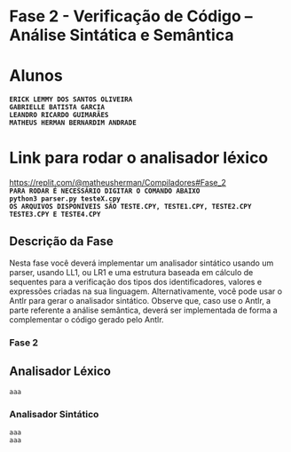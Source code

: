 # Fase 2 - Verificação de Código – Análise Sintática e Semântica

# Alunos
**`ERICK LEMMY DOS SANTOS OLIVEIRA`**<br>
**`GABRIELLE BATISTA GARCIA`**<br>
**`LEANDRO RICARDO GUIMARÃES`**<br>
**`MATHEUS HERMAN BERNARDIM ANDRADE`**<br>

# Link para rodar o analisador léxico
https://replit.com/@matheusherman/Compiladores#Fase_2 <br>
**`PARA RODAR É NECESSÁRIO DIGITAR O COMANDO ABAIXO`**<br>
**`python3 parser.py testeX.cpy`**<br>
**`OS ARQUIVOS DISPONÍVEIS SÃO TESTE.CPY, TESTE1.CPY, TESTE2.CPY TESTE3.CPY E TESTE4.CPY`**<br>

## Descrição da Fase

Nesta fase você deverá implementar um analisador sintático usando um parser, usando LL1, ou LR1
e uma estrutura baseada em cálculo de sequentes para a verificação dos tipos dos identificadores,
valores e expressões criadas na sua linguagem. Alternativamente, você pode usar o Antlr para gerar
o analisador sintático. Observe que, caso use o Antlr, a parte referente a análise semântica, deverá
ser implementada de forma a complementar o código gerado pelo Antlr.

### Fase 2



## Analisador Léxico

```
aaa
```

### Analisador Sintático

```              
aaa
aaa
```

